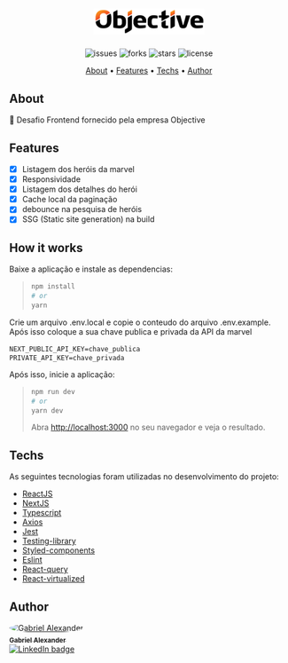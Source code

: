 <h1 align="center">
   <img src="./public/assets/logo.png" alt="Objective" width="200px" />
</h1>
<p align="center">
    <img src="https://img.shields.io/github/issues/Gabriel-Alexander10/desafio_objective" alt="issues" />
    <img src="https://img.shields.io/github/forks/Gabriel-Alexander10/desafio_objective" alt="forks" />
    <img src="https://img.shields.io/github/stars/Gabriel-Alexander10/desafio_objective" alt="stars" />
    <img src="https://img.shields.io/github/license/Gabriel-Alexander10/desafio_objective" alt="license" />
</p>

<p align="center">
 <a href="#about">About</a> • 
 <a href="#features">Features</a> •
 <a href="#techs">Techs</a> • 
 <a href="#author">Author</a>
</p>

## About

🚀 Desafio Frontend fornecido pela empresa Objective

## Features

- [x] Listagem dos heróis da marvel
- [x] Responsividade
- [x] Listagem dos detalhes do herói
- [x] Cache local da paginação
- [x] debounce na pesquisa de heróis
- [x] SSG (Static site generation) na build

## How it works
Baixe a aplicação e instale as dependencias:
> ```bash
> npm install
> # or
> yarn
> ```

Crie um arquivo .env.local e copie o conteudo do arquivo .env.example. Após isso coloque a sua chave publica e privada da API da marvel
```env
NEXT_PUBLIC_API_KEY=chave_publica
PRIVATE_API_KEY=chave_privada
```

Após isso, inicie a aplicação:
> ```bash
> npm run dev
> # or
> yarn dev
> ```
> Abra [http://localhost:3000](http://localhost:3000) no seu navegador e veja o resultado.

## Techs

As seguintes tecnologias foram utilizadas no desenvolvimento do projeto:

- [ReactJS](https://reactjs.org/)
- [NextJS](https://nextjs.org/)
- [Typescript](https://www.typescriptlang.org/)
- [Axios](https://github.com/axios/axios)
- [Jest](https://jestjs.io/pt-BR/)
- [Testing-library](https://testing-library.com/docs/react-testing-library/cheatsheet/)
- [Styled-components](https://styled-components.com/)
- [Eslint](https://eslint.org/)
- [React-query](https://react-query.tanstack.com/)
- [React-virtualized](https://bvaughn.github.io/react-virtualized/)

## Author

<a href="https://www.linkedin.com/in/gabriel-alexander-abb90a1b6/" >
 <img style="border-radius: 50%;" src="https://media-exp1.licdn.com/dms/image/D5635AQGYHyqB9uRwYw/profile-framedphoto-shrink_200_200/0/1624146647861?e=1624924800&v=beta&t=6RDFLa0uGehhUojj7gW7UDGilJnafgojmapSvu3XR7E" width="100px;" alt="Gabriel Alexander"/>
 <br />
 <sub><b>Gabriel Alexander</b></sub></a>    
<br />
<a href="https://www.linkedin.com/in/gabriel-alexander-abb90a1b6/">
   <img src="https://img.shields.io/badge/Gabriel%20Alexander-blue?style=flat&logo=linkedin&link=https://www.linkedin.com/in/gabriel-alexander-abb90a1b6/" alt="LinkedIn badge"/> 
</a>
